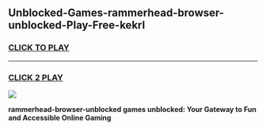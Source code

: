 
## Unblocked-Games-rammerhead-browser-unblocked-Play-Free-kekrl
<h3>
<a href="https://premium76.site?title=rammerhead-browser-unblocked&ref=10A">CLICK TO PLAY</a></h3>
<hr>

<h3>
<a href="https://premium76.site?title=rammerhead-browser-unblocked&ref=10A">CLICK 2 PLAY</a>
  
</h3>

<a href="https://premium76.site?title=rammerhead-browser-unblocked&ref=10A"><img src="https://clearcache.store/games.png"></a>


**rammerhead-browser-unblocked games unblocked: Your Gateway to Fun and Accessible Online Gaming**

